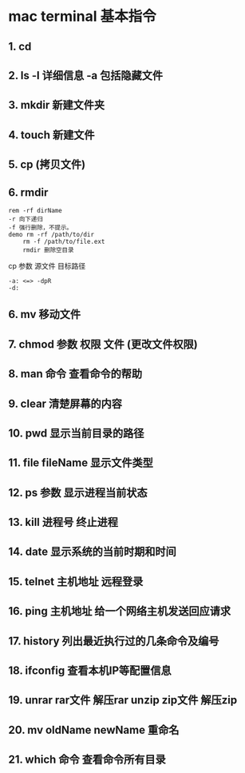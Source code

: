 # mac terminal 基本指令

## 1. cd
## 2. ls -l 详细信息 -a 包括隐藏文件
## 3. mkdir 新建文件夹
## 4. touch 新建文件
## 5. cp (拷贝文件)
## 6. rmdir
	rem -rf dirName
	-r 向下递归
	-f 强行删除，不提示。
	demo rm -rf /path/to/dir
		rm -f /path/to/file.ext
		rmdir 删除空目录

cp 参数 源文件 目标路径

	-a: <=> -dpR
	-d: 
## 6. mv 移动文件
## 7. chmod 参数 权限 文件 (更改文件权限)
## 8. man 命令 查看命令的帮助
## 9. clear 清楚屏幕的内容
## 10. pwd 显示当前目录的路径
## 11. file fileName 显示文件类型
## 12. ps 参数 显示进程当前状态
## 13. kill 进程号 终止进程
## 14. date 显示系统的当前时期和时间
## 15. telnet 主机地址 远程登录
## 16. ping 主机地址 给一个网络主机发送回应请求
## 17. history 列出最近执行过的几条命令及编号
## 18. ifconfig 查看本机IP等配置信息
## 19. unrar rar文件 解压rar unzip zip文件 解压zip
## 20. mv oldName newName 重命名
## 21. which 命令 查看命令所有目录
